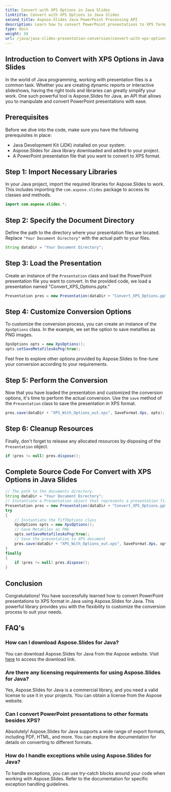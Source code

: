 ```yaml
---
title: Convert with XPS Options in Java Slides
linktitle: Convert with XPS Options in Java Slides
second_title: Aspose.Slides Java PowerPoint Processing API
description: Learn how to convert PowerPoint presentations to XPS format in Java using Aspose.Slides. Customize options for a seamless conversion process.
type: docs
weight: 34
url: /java/java-slides-presentation-conversion/convert-with-xps-options-java-slides/
---
```


## Introduction to Convert with XPS Options in Java Slides

In the world of Java programming, working with presentation files is a common task. Whether you are creating dynamic reports or interactive slideshows, having the right tools and libraries can greatly simplify your work. One such powerful tool is Aspose.Slides for Java, an API that allows you to manipulate and convert PowerPoint presentations with ease.

## Prerequisites

Before we dive into the code, make sure you have the following prerequisites in place:

- Java Development Kit (JDK) installed on your system.
- Aspose.Slides for Java library downloaded and added to your project.
- A PowerPoint presentation file that you want to convert to XPS format.

## Step 1: Import Necessary Libraries

In your Java project, import the required libraries for Aspose.Slides to work. This includes importing the `com.aspose.slides` package to access its classes and methods.

```java
import com.aspose.slides.*;
```

## Step 2: Specify the Document Directory

Define the path to the directory where your presentation files are located. Replace `"Your Document Directory"` with the actual path to your files.

```java
String dataDir = "Your Document Directory";
```

## Step 3: Load the Presentation

Create an instance of the `Presentation` class and load the PowerPoint presentation file you want to convert. In the provided code, we load a presentation named "Convert_XPS_Options.pptx."

```java
Presentation pres = new Presentation(dataDir + "Convert_XPS_Options.pptx");
```

## Step 4: Customize Conversion Options

To customize the conversion process, you can create an instance of the `XpsOptions` class. In the example, we set the option to save metafiles as PNG images.

```java
XpsOptions opts = new XpsOptions();
opts.setSaveMetafilesAsPng(true);
```

Feel free to explore other options provided by Aspose.Slides to fine-tune your conversion according to your requirements.

## Step 5: Perform the Conversion

Now that you have loaded the presentation and customized the conversion options, it's time to perform the actual conversion. Use the `save` method of the `Presentation` class to save the presentation in XPS format.

```java
pres.save(dataDir + "XPS_With_Options_out.xps", SaveFormat.Xps, opts);
```

## Step 6: Cleanup Resources

Finally, don't forget to release any allocated resources by disposing of the `Presentation` object.

```java
if (pres != null) pres.dispose();
```

## Complete Source Code For Convert with XPS Options in Java Slides

```java
// The path to the documents directory.
String dataDir = "Your Document Directory";
// Instantiate a Presentation object that represents a presentation file
Presentation pres = new Presentation(dataDir + "Convert_XPS_Options.pptx");
try
{
	// Instantiate the TiffOptions class
	XpsOptions opts = new XpsOptions();
	// Save MetaFiles as PNG
	opts.setSaveMetafilesAsPng(true);
	// Save the presentation to XPS document
	pres.save(dataDir + "XPS_With_Options_out.xps", SaveFormat.Xps, opts);
}
finally
{
	if (pres != null) pres.dispose();
}
```

## Conclusion

Congratulations! You have successfully learned how to convert PowerPoint presentations to XPS format in Java using Aspose.Slides for Java. This powerful library provides you with the flexibility to customize the conversion process to suit your needs.

## FAQ's

### How can I download Aspose.Slides for Java?

You can download Aspose.Slides for Java from the Aspose website. Visit [here](https://releases.aspose.com/slides/java/) to access the download link.

### Are there any licensing requirements for using Aspose.Slides for Java?

Yes, Aspose.Slides for Java is a commercial library, and you need a valid license to use it in your projects. You can obtain a license from the Aspose website.

### Can I convert PowerPoint presentations to other formats besides XPS?

Absolutely! Aspose.Slides for Java supports a wide range of export formats, including PDF, HTML, and more. You can explore the documentation for details on converting to different formats.

### How do I handle exceptions while using Aspose.Slides for Java?

To handle exceptions, you can use try-catch blocks around your code when working with Aspose.Slides. Refer to the documentation for specific exception handling guidelines.

